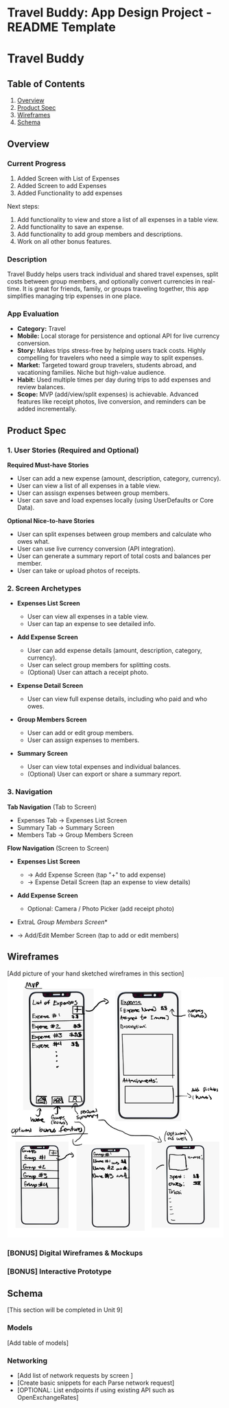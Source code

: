 Travel Buddy: App Design Project - README Template
===

# Travel Buddy

## Table of Contents

1. [Overview](#Overview)
2. [Product Spec](#Product-Spec)
3. [Wireframes](#Wireframes)
4. [Schema](#Schema)

## Overview

### Current Progress
1. Added Screen with List of Expenses
2. Added Screen to add Expenses
3. Added Functionality to add expenses

Next steps:
1. Add functionality to view and store a list of all expenses in a table view.
2. Add functionality to save an expense.
3. Add functionality to add group members and descriptions.
4. Work on all other bonus features.

     
### Description
Travel Buddy helps users track individual and shared travel expenses, split costs between group members, and optionally convert currencies in real-time. It is great for friends, family, or groups traveling together, this app simplifies managing trip expenses in one place.

### App Evaluation

- **Category:** Travel  
- **Mobile:** Local storage for persistence and optional API for live currency conversion.  
- **Story:** Makes  trips stress-free by helping users track costs. Highly compelling for travelers who need a simple way to split expenses.  
- **Market:** Targeted toward group travelers, students abroad, and vacationing families. Niche but high-value audience.  
- **Habit:** Used multiple times per day during trips to add expenses and review balances.  
- **Scope:** MVP (add/view/split expenses) is achievable. Advanced features like receipt photos, live conversion, and reminders can be added incrementally.  

## Product Spec

### 1. User Stories (Required and Optional)

**Required Must-have Stories**
* User can add a new expense (amount, description, category, currency).  
* User can view a list of all expenses in a table view.  
* User can assisgn expenses between group members. 
* User can save and load expenses locally (using UserDefaults or Core Data).  

**Optional Nice-to-have Stories**
* User can split expenses between group members and calculate who owes what.
* User can use live currency conversion (API integration).
* User can generate a summary report of total costs and balances per member.  
* User can take or upload photos of receipts.


### 2. Screen Archetypes

- **Expenses List Screen**  
  * User can view all expenses in a table view.  
  * User can tap an expense to see detailed info.  

- **Add Expense Screen**  
  * User can add expense details (amount, description, category, currency).  
  * User can select group members for splitting costs.  
  * (Optional) User can attach a receipt photo.  

- **Expense Detail Screen**  
  * User can view full expense details, including who paid and who owes.  

- **Group Members Screen**  
  * User can add or edit group members.  
  * User can assign expenses to members.  

- **Summary Screen**  
  * User can view total expenses and individual balances.  
  * (Optional) User can export or share a summary report.  


### 3. Navigation

**Tab Navigation** (Tab to Screen)
* Expenses Tab → Expenses List Screen  
* Summary Tab → Summary Screen  
* Members Tab → Group Members Screen  

**Flow Navigation** (Screen to Screen)
- **Expenses List Screen**  
  * → Add Expense Screen (tap "+" to add expense)  
  * → Expense Detail Screen (tap an expense to view details)  

- **Add Expense Screen**  
  * Optional: Camera / Photo Picker (add receipt photo)  

-  ExtraL *Group Members Screen**  
  * → Add/Edit Member Screen (tap to add or edit members)  

## Wireframes

[Add picture of your hand sketched wireframes in this section]
<img src="IMG_0776.jpeg" width=600>

### [BONUS] Digital Wireframes & Mockups

### [BONUS] Interactive Prototype

## Schema 

[This section will be completed in Unit 9]

### Models

[Add table of models]

### Networking

- [Add list of network requests by screen ]
- [Create basic snippets for each Parse network request]
- [OPTIONAL: List endpoints if using existing API such as OpenExchangeRates]
